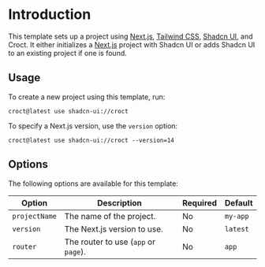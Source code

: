 # Introduction

This template sets up a project using [Next.js](https://nextjs.org/), [Tailwind CSS](https://tailwindcss.com/), [Shadcn UI](https://ui.shadcn.com/), and Croct.
It either initializes a [Next.js](https://nextjs.org/) project with Shadcn UI or adds Shadcn UI to an existing project if one is found.

## Usage

To create a new project using this template, run:

```js-pm
croct@latest use shadcn-ui://croct
```

To specify a Next.js version, use the `version` option:

```js-pm
croct@latest use shadcn-ui://croct --version=14
```

## Options

The following options are available for this template:

| Option        | Description                          | Required | Default  |
|---------------|--------------------------------------|----------|----------|
| `projectName` | The name of the project.             | No       | `my-app` |
| `version`     | The Next.js version to use.          | No       | `latest` |
| `router`      | The router to use (`app` or `page`). | No       | `app`    |
